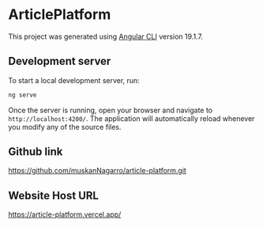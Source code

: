 # ArticlePlatform

This project was generated using [Angular CLI](https://github.com/angular/angular-cli) version 19.1.7.

## Development server

To start a local development server, run:

```bash
ng serve
```

Once the server is running, open your browser and navigate to `http://localhost:4200/`. The application will automatically reload whenever you modify any of the source files.

## Github link
https://github.com/muskanNagarro/article-platform.git


## Website Host URL
https://article-platform.vercel.app/